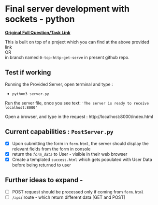 # Final server development with sockets - python

**[Original Full Question/Task Link](https://github.com/ajeetgill/http-server-tcp-socket-python#http-server-development-with-sockets---python)**

This is built on top of a project which you can find at the above provided link <br>OR<br> in branch named `0-tcp-http-get-serve` in present github repo.

## Test if working

Running the Provided Server, open terminal and type :

- `python3 server.py`

Run the server file, once you see text:
`'The server is ready to receive
localhost:8000'`

Open a browser, and type in the request : http://localhost:8000/index.html

## Current capabilities : `PostServer.py`

- [x] Upon submitting the form in `form.html`, the server should display the relevant fields from the form in console
- [x] return the _`form_data`_ to User - visible in their web browser
- [x] Create a templated `success.html` which gets populated with User Data before being returned to user

## Further ideas to expand -

- [ ] POST request should be processed only if coming from `form.html`
- [ ] `/api`/ route - which return different data [GET and POST]
